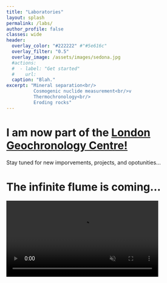 ```yaml
---
title: "Laboratories"
layout: splash
permalink: /labs/
author_profile: false
classes: wide
header:
  overlay_color: "#222222" #"#5e616c"
  overlay_filter: "0.5"
  overlay_image: /assets/images/sedona.jpg
  #actions:
  #  - label: "Get started"
  #    url: 
  caption: "Blah."
excerpt: "Mineral separation<br/>
          Cosmogenic nuclide measurement<br/>v
          Thermochronology<br/>
          Eroding rocks"
---
```

# I am now part of the [London Geochronology Centre!](http://www.london-geochron.com/)
Stay tuned for new imporvements, projects, and opotunities...

# The infinite flume is coming...
<video width="400px" autoplay loop muted> 
  <source src="/assets/images/IMG_1520.mp4" type="video/mp4"> 
</video>

